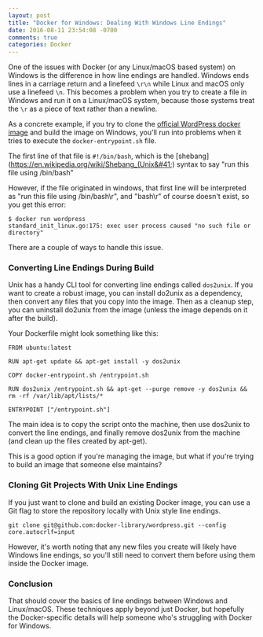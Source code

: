 ```yaml
---
layout: post
title: "Docker for Windows: Dealing With Windows Line Endings"
date: 2016-08-11 23:54:08 -0700
comments: true
categories: Docker
---
```


One of the issues with Docker (or any Linux/macOS based system) on Windows is the difference in how line endings are handled.
Windows ends lines in a carriage return and a linefeed `\r\n` while Linux and macOS only use a linefeed `\n`.
This becomes a problem when you try to create a file in Windows and run it on a Linux/macOS system, because those systems treat the `\r` as a piece of text rather than a newline.

As a concrete example, if you try to clone the [official WordPress docker image](https://github.com/docker-library/wordpress) and build the image on Windows, you'll run into problems when it tries to execute the `docker-entrypoint.sh` file.

The first line of that file is `#!/bin/bash`, which is the [shebang](https://en.wikipedia.org/wiki/Shebang_(Unix&#41;) syntax to say "run this file using /bin/bash"

However, if the file originated in windows, that first line will be interpreted as "run this file using /bin/bash\r", and "bash\r" of course doesn't exist, so you get this error:

```
$ docker run wordpress
standard_init_linux.go:175: exec user process caused "no such file or directory"
```

There are a couple of ways to handle this issue.

### Converting Line Endings During Build

Unix has a handy CLI tool for converting line endings called `dos2unix`.
If you want to create a robust image, you can install do2unix as a dependency, then convert any files that you copy into the image.
Then as a cleanup step, you can uninstall do2unix from the image (unless the image depends on it after the build).

Your Dockerfile might look something like this:

```
FROM ubuntu:latest

RUN apt-get update && apt-get install -y dos2unix

COPY docker-entrypoint.sh /entrypoint.sh

RUN dos2unix /entrypoint.sh && apt-get --purge remove -y dos2unix && rm -rf /var/lib/apt/lists/*

ENTRYPOINT ["/entrypoint.sh"]
```

The main idea is to copy the script onto the machine, then use dos2unix to convert the line endings, and finally remove dos2unix from the machine (and clean up the files created by apt-get).

This is a good option if you're managing the image, but what if you're trying to build an image that someone else maintains?

### Cloning Git Projects With Unix Line Endings

If you just want to clone and build an existing Docker image, you can use a Git flag to store the repository locally with Unix style line endings.

```
git clone git@github.com:docker-library/wordpress.git --config core.autocrlf=input
```

However, it's worth noting that any new files you create will likely have Windows line endings, so you'll still need to convert them before using them inside the Docker image.

### Conclusion

That should cover the basics of line endings between Windows and Linux/macOS.
These techniques apply beyond just Docker, but hopefully the Docker-specific details will help someone who's struggling with Docker for Windows.
